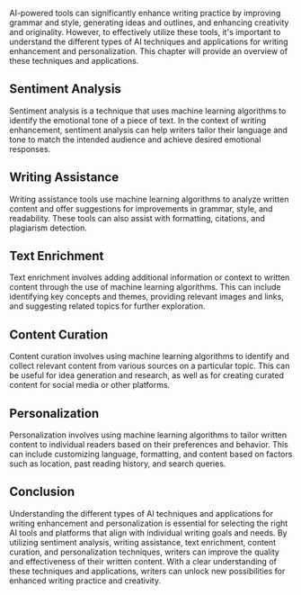 
AI-powered tools can significantly enhance writing practice by improving grammar and style, generating ideas and outlines, and enhancing creativity and originality. However, to effectively utilize these tools, it's important to understand the different types of AI techniques and applications for writing enhancement and personalization. This chapter will provide an overview of these techniques and applications.

Sentiment Analysis
------------------

Sentiment analysis is a technique that uses machine learning algorithms to identify the emotional tone of a piece of text. In the context of writing enhancement, sentiment analysis can help writers tailor their language and tone to match the intended audience and achieve desired emotional responses.

Writing Assistance
------------------

Writing assistance tools use machine learning algorithms to analyze written content and offer suggestions for improvements in grammar, style, and readability. These tools can also assist with formatting, citations, and plagiarism detection.

Text Enrichment
---------------

Text enrichment involves adding additional information or context to written content through the use of machine learning algorithms. This can include identifying key concepts and themes, providing relevant images and links, and suggesting related topics for further exploration.

Content Curation
----------------

Content curation involves using machine learning algorithms to identify and collect relevant content from various sources on a particular topic. This can be useful for idea generation and research, as well as for creating curated content for social media or other platforms.

Personalization
---------------

Personalization involves using machine learning algorithms to tailor written content to individual readers based on their preferences and behavior. This can include customizing language, formatting, and content based on factors such as location, past reading history, and search queries.

Conclusion
----------

Understanding the different types of AI techniques and applications for writing enhancement and personalization is essential for selecting the right AI tools and platforms that align with individual writing goals and needs. By utilizing sentiment analysis, writing assistance, text enrichment, content curation, and personalization techniques, writers can improve the quality and effectiveness of their written content. With a clear understanding of these techniques and applications, writers can unlock new possibilities for enhanced writing practice and creativity.
